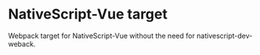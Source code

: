 # NativeScript-Vue target

Webpack target for NativeScript-Vue without the need for nativescript-dev-weback.
